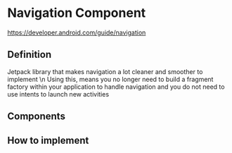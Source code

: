 # Navigation Component 
https://developer.android.com/guide/navigation

## Definition 
Jetpack library that makes navigation a lot cleaner and smoother to implement \\n
Using this, means you no longer need to build a fragment factory within your application to handle navigation and you do not need to use intents to launch new activities 

## Components 

## How to implement